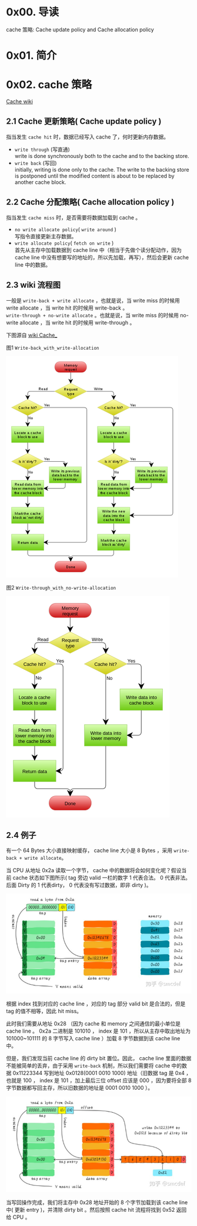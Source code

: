 # 0x00. 导读

cache 策略: Cache update policy and Cache allocation policy

# 0x01. 简介

# 0x02. cache 策略

[Cache wiki](https://en.wikipedia.org/wiki/Cache_(computing))

## 2.1 Cache 更新策略( Cache update policy )

指当发生 `cache hit` 时，数据已经写入 cache 了，何时更新内存数据。 

- `write through` (写直通)  
    write is done synchronously both to the cache and to the backing store. 
- `write back` (写回)  
    initially, writing is done only to the cache. The write to the backing store is postponed until the modified content is about to be replaced by another cache block. 

## 2.2 Cache 分配策略( Cache allocation policy )

指当发生 `cache miss` 时，是否需要将数据加载到 cache 。

- `no write allocate policy`( `write around` )   
    写指令直接更新主存数据。
- `write allocate policy`( `fetch on write` )   
    首先从主存中加载数据到 cache line 中（相当于先做个读分配动作，因为 cache line 中没有想要写的地址的，所以先加载，再写），然后会更新 cache line 中的数据。


## 2.3 wiki 流程图

一般是 `write-back + write allocate` ，也就是说，当 write miss 的时候用 write allocate ，当 write hit 的时候用 write-back 。   
`write-through + no-write allocate` 。也就是说，当 write miss 的时候用 no-write allocate ，当 write hit 的时候用 write-through 。   

下图源自 [wiki Cache_](https://en.wikipedia.org/wiki/Cache_(computing))

图1 `Write-back_with_write-allocation`

![write-back](../../pic/linux/memory/Write-back_with_write-allocation.png)

图2 `Write-through_with_no-write-allocation`

![write-through](../../pic/linux/memory/Write-through_with_no-write-allocation.png)


## 2.4 例子

有一个 64 Bytes 大小直接映射缓存， cache line 大小是 8 Bytes ，采用 `write-back + write allocate`。

当 CPU 从地址 0x2a 读取一个字节， cache 中的数据将会如何变化呢？假设当前 cache 状态如下图所示( tag 旁边 valid 一栏的数字 1 代表合法。 0 代表非法。后面 Dirty 的 1 代表dirty， 0 代表没有写过数据，即非 dirty )。

![9](../../pic/cache9.png)

根据 index 找到对应的 cache line ，对应的 tag 部分 valid bit 是合法的，但是 tag 的值不相等，因此 hit miss。

此时我们需要从地址 0x28 （因为 cache 和 memory 之间通信的最小单位是 cache line 。 0x2a 二进制是 101010 ， index 是 101 ，所以从主存中取出地址为 101000~101111 的 8 字节写入 cache line ）加载 8 字节数据到该 cache line 中。

但是，我们发现当前 cache line 的 dirty bit 置位。因此， cache line 里面的数据不能被简单的丢弃，由于采用 `write-back` 机制，所以我们需要将 cache 中的数据 0x11223344 写到地址 0x0128(0001 0010 1000) 地址（旧数据 tag 是 0x4 ，也就是 100 ， index 是 101 ，加上最后三位 offset 应该是 000 ，因为要将全部 8 字节数据都写回主存，所以旧数据的地址是 0001 0010 1000 ）。

![10](../../pic/cache10.png)

当写回操作完成，我们将主存中 0x28 地址开始的 8 个字节加载到该 cache line 中( 更新 entry )，并清除 dirty bit 。然后按照 cache hit  流程将找到 0x52 返回给 CPU 。
